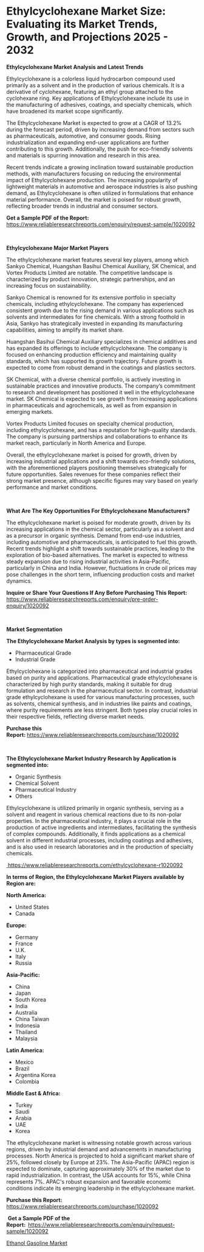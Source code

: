 <p><h1>Ethylcyclohexane Market Size: Evaluating its Market Trends, Growth, and Projections 2025 - 2032</h1></p><p><strong>Ethylcyclohexane Market Analysis and Latest Trends</strong></p>
<p><p>Ethylcyclohexane is a colorless liquid hydrocarbon compound used primarily as a solvent and in the production of various chemicals. It is a derivative of cyclohexane, featuring an ethyl group attached to the cyclohexane ring. Key applications of Ethylcyclohexane include its use in the manufacturing of adhesives, coatings, and specialty chemicals, which have broadened its market scope significantly.</p><p>The Ethylcyclohexane Market is expected to grow at a CAGR of 13.2% during the forecast period, driven by increasing demand from sectors such as pharmaceuticals, automotive, and consumer goods. Rising industrialization and expanding end-user applications are further contributing to this growth. Additionally, the push for eco-friendly solvents and materials is spurring innovation and research in this area. </p><p>Recent trends indicate a growing inclination toward sustainable production methods, with manufacturers focusing on reducing the environmental impact of Ethylcyclohexane production. The increasing popularity of lightweight materials in automotive and aerospace industries is also pushing demand, as Ethylcyclohexane is often utilized in formulations that enhance material performance. Overall, the market is poised for robust growth, reflecting broader trends in industrial and consumer sectors.</p></p>
<p><strong>Get a Sample PDF of the Report:&nbsp;</strong> <a href="https://www.reliableresearchreports.com/enquiry/request-sample/1020092?utm_campaign=3386&utm_medium=2&utm_source=Github&utm_content=ia&utm_term=02042025&utm_id=ethylcyclohexane">https://www.reliableresearchreports.com/enquiry/request-sample/1020092</a></p>
<p>&nbsp;</p>
<p><strong>Ethylcyclohexane Major Market Players</strong></p>
<p><p>The ethylcyclohexane market features several key players, among which Sankyo Chemical, Huangshan Basihui Chemical Auxiliary, SK Chemical, and Vortex Products Limited are notable. The competitive landscape is characterized by product innovation, strategic partnerships, and an increasing focus on sustainability.</p><p>Sankyo Chemical is renowned for its extensive portfolio in specialty chemicals, including ethylcyclohexane. The company has experienced consistent growth due to the rising demand in various applications such as solvents and intermediates for fine chemicals. With a strong foothold in Asia, Sankyo has strategically invested in expanding its manufacturing capabilities, aiming to amplify its market share.</p><p>Huangshan Basihui Chemical Auxiliary specializes in chemical additives and has expanded its offerings to include ethylcyclohexane. The company is focused on enhancing production efficiency and maintaining quality standards, which has supported its growth trajectory. Future growth is expected to come from robust demand in the coatings and plastics sectors.</p><p>SK Chemical, with a diverse chemical portfolio, is actively investing in sustainable practices and innovative products. The company’s commitment to research and development has positioned it well in the ethylcyclohexane market. SK Chemical is expected to see growth from increasing applications in pharmaceuticals and agrochemicals, as well as from expansion in emerging markets.</p><p>Vortex Products Limited focuses on specialty chemical production, including ethylcyclohexane, and has a reputation for high-quality standards. The company is pursuing partnerships and collaborations to enhance its market reach, particularly in North America and Europe.</p><p>Overall, the ethylcyclohexane market is poised for growth, driven by increasing industrial applications and a shift towards eco-friendly solutions, with the aforementioned players positioning themselves strategically for future opportunities. Sales revenues for these companies reflect their strong market presence, although specific figures may vary based on yearly performance and market conditions.</p></p>
<p>&nbsp;</p>
<p><strong>What Are The Key Opportunities For Ethylcyclohexane Manufacturers?</strong></p>
<p><p>The ethylcyclohexane market is poised for moderate growth, driven by its increasing applications in the chemical sector, particularly as a solvent and as a precursor in organic synthesis. Demand from end-use industries, including automotive and pharmaceuticals, is anticipated to fuel this growth. Recent trends highlight a shift towards sustainable practices, leading to the exploration of bio-based alternatives. The market is expected to witness steady expansion due to rising industrial activities in Asia-Pacific, particularly in China and India. However, fluctuations in crude oil prices may pose challenges in the short term, influencing production costs and market dynamics.</p></p>
<p><strong>Inquire or Share Your Questions If Any Before Purchasing This Report:</strong> <a href="https://www.reliableresearchreports.com/enquiry/pre-order-enquiry/1020092?utm_campaign=3386&utm_medium=2&utm_source=Github&utm_content=ia&utm_term=02042025&utm_id=ethylcyclohexane">https://www.reliableresearchreports.com/enquiry/pre-order-enquiry/1020092</a></p>
<p>&nbsp;</p>
<p><strong>Market Segmentation</strong></p>
<p><strong>The Ethylcyclohexane Market Analysis by types is segmented into:</strong></p>
<p><ul><li>Pharmaceutical Grade</li><li>Industrial Grade</li></ul></p>
<p><p>Ethylcyclohexane is categorized into pharmaceutical and industrial grades based on purity and applications. Pharmaceutical grade ethylcyclohexane is characterized by high purity standards, making it suitable for drug formulation and research in the pharmaceutical sector. In contrast, industrial grade ethylcyclohexane is used for various manufacturing processes, such as solvents, chemical synthesis, and in industries like paints and coatings, where purity requirements are less stringent. Both types play crucial roles in their respective fields, reflecting diverse market needs.</p></p>
<p><strong>Purchase this Report:&nbsp;</strong><a href="https://www.reliableresearchreports.com/purchase/1020092?utm_campaign=3386&utm_medium=2&utm_source=Github&utm_content=ia&utm_term=02042025&utm_id=ethylcyclohexane">https://www.reliableresearchreports.com/purchase/1020092</a></p>
<p>&nbsp;</p>
<p><strong>The Ethylcyclohexane Market Industry Research by Application is segmented into:</strong></p>
<p><ul><li>Organic Synthesis</li><li>Chemical Solvent</li><li>Pharmaceutical Industry</li><li>Others</li></ul></p>
<p><p>Ethylcyclohexane is utilized primarily in organic synthesis, serving as a solvent and reagent in various chemical reactions due to its non-polar properties. In the pharmaceutical industry, it plays a crucial role in the production of active ingredients and intermediates, facilitating the synthesis of complex compounds. Additionally, it finds applications as a chemical solvent in different industrial processes, including coatings and adhesives, and is also used in research laboratories and in the production of specialty chemicals.</p></p>
<p><a href="https://www.reliableresearchreports.com/ethylcyclohexane-r1020092?utm_campaign=3386&utm_medium=2&utm_source=Github&utm_content=ia&utm_term=02042025&utm_id=ethylcyclohexane">&nbsp;https://www.reliableresearchreports.com/ethylcyclohexane-r1020092</a></p>
<p><strong>In terms of Region, the Ethylcyclohexane Market Players available by Region are:</strong></p>
<p>
    <p> <strong> North America: </strong>
        <ul>
            <li>United States</li>
            <li>Canada</li>
        </ul>
        </p> 
    <p> <strong> Europe: </strong>
        <ul>
            <li>Germany</li>
            <li>France</li>
            <li>U.K.</li>
            <li>Italy</li>
            <li>Russia</li>
        </ul>
        </p> 
    <p> <strong> Asia-Pacific: </strong>
        <ul>
            <li>China</li>
            <li>Japan</li>
            <li>South Korea</li>
            <li>India</li>
            <li>Australia</li>
            <li>China Taiwan</li>
            <li>Indonesia</li>
            <li>Thailand</li>
            <li>Malaysia</li>
        </ul>
        </p> 
    <p> <strong> Latin America: </strong>
        <ul>
            <li>Mexico</li>
            <li>Brazil</li>
            <li>Argentina Korea</li>
            <li>Colombia</li>
        </ul>
        </p> 
    <p> <strong> Middle East & Africa: </strong>
        <ul>
            <li>Turkey</li>
            <li>Saudi</li>
            <li>Arabia</li>
            <li>UAE</li>
            <li>Korea</li>
        </ul>
    </p>
    </p>
<p><p>The ethylcyclohexane market is witnessing notable growth across various regions, driven by industrial demand and advancements in manufacturing processes. North America is projected to hold a significant market share of 25%, followed closely by Europe at 23%. The Asia-Pacific (APAC) region is expected to dominate, capturing approximately 30% of the market due to rapid industrialization. In contrast, the USA accounts for 15%, while China represents 7%. APAC's robust expansion and favorable economic conditions indicate its emerging leadership in the ethylcyclohexane market.</p></p>
<p><strong>Purchase this Report: </strong><a href="https://www.reliableresearchreports.com/purchase/1020092?utm_campaign=3386&utm_medium=2&utm_source=Github&utm_content=ia&utm_term=02042025&utm_id=ethylcyclohexane">https://www.reliableresearchreports.com/purchase/1020092</a></p>
<p>&nbsp;<strong>Get a Sample PDF of the Report:&nbsp;&nbsp;</strong><a href="https://www.reliableresearchreports.com/enquiry/request-sample/1020092?utm_campaign=3386&utm_medium=2&utm_source=Github&utm_content=ia&utm_term=02042025&utm_id=ethylcyclohexane">https://www.reliableresearchreports.com/enquiry/request-sample/1020092</a></p>
<p><strong></strong></p>
<p><p><a href="https://github.com/shafriusizi/Market-Research-Report-List-1/blob/main/ethanol-gasoline-market.md?utm_campaign=3386&utm_medium=2&utm_source=Github&utm_content=ia&utm_term=02042025&utm_id=ethylcyclohexane">Ethanol Gasoline Market</a></p></p>